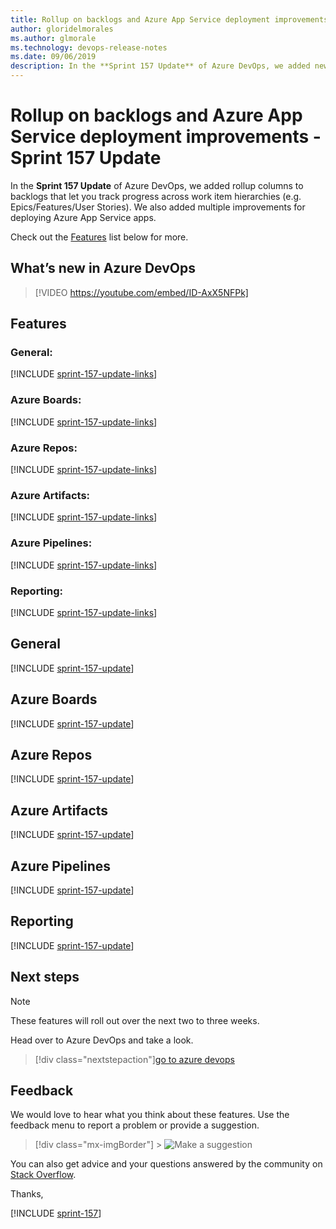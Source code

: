 ```yaml
---
title: Rollup on backlogs and Azure App Service deployment improvements - Sprint 157 Update
author: gloridelmorales
ms.author: glmorale
ms.technology: devops-release-notes
ms.date: 09/06/2019
description: In the **Sprint 157 Update** of Azure DevOps, we added new service hooks subscriptions for YAML pipelines.
---
```


# Rollup on backlogs and Azure App Service deployment improvements - Sprint 157 Update

In the **Sprint 157 Update** of Azure DevOps, we added rollup columns to backlogs that let you track progress across work item hierarchies (e.g. Epics/Features/User Stories). We also added multiple improvements for deploying Azure App Service apps.

Check out the [Features](#features) list below for more.

## What’s new in Azure DevOps

> [!VIDEO https://youtube.com/embed/ID-AxX5NFPk]

## Features

### General:

[!INCLUDE [sprint-157-update-links](includes/general/sprint-157-update-links.md)]

### Azure Boards:

[!INCLUDE [sprint-157-update-links](includes/boards/sprint-157-update-links.md)]

### Azure Repos:

[!INCLUDE [sprint-157-update-links](includes/repos/sprint-157-update-links.md)]

### Azure Artifacts:

[!INCLUDE [sprint-157-update-links](includes/artifacts/sprint-157-update-links.md)]

### Azure Pipelines:

[!INCLUDE [sprint-157-update-links](includes/pipelines/sprint-157-update-links.md)]

### Reporting:

[!INCLUDE [sprint-157-update-links](includes/reporting/sprint-157-update-links.md)]

## General

[!INCLUDE [sprint-157-update](includes/general/sprint-157-update.md)]

## Azure Boards

[!INCLUDE [sprint-157-update](includes/boards/sprint-157-update.md)]

## Azure Repos

[!INCLUDE [sprint-157-update](includes/repos/sprint-157-update.md)]

## Azure Artifacts

[!INCLUDE [sprint-157-update](includes/artifacts/sprint-157-update.md)]

## Azure Pipelines

[!INCLUDE [sprint-157-update](includes/pipelines/sprint-157-update.md)]

## Reporting

[!INCLUDE [sprint-157-update](includes/reporting/sprint-157-update.md)]

## Next steps

> [!NOTE]
> These features will roll out over the next two to three weeks.

Head over to Azure DevOps and take a look.

> [!div class="nextstepaction"][go to azure devops](https://go.microsoft.com/fwlink/?LinkId=307137&campaign=o~msft~docs~product-vsts~release-notes)

## Feedback

We would love to hear what you think about these features. Use the feedback menu to report a problem or provide a suggestion.

> [!div class="mx-imgBorder"] > ![Make a suggestion](../media/make-a-suggestion.png)

You can also get advice and your questions answered by the community on [Stack Overflow](https://stackoverflow.com/questions/tagged/azure-devops).

Thanks,

[!INCLUDE [sprint-157](includes/signer/sprint-157.md)]
